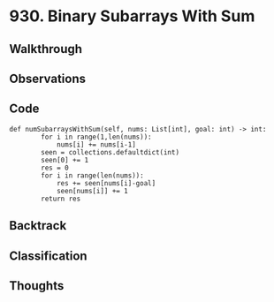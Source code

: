# 930. Binary Subarrays With Sum
## Walkthrough
## Observations
## Code
```
def numSubarraysWithSum(self, nums: List[int], goal: int) -> int:
        for i in range(1,len(nums)):
            nums[i] += nums[i-1]
        seen = collections.defaultdict(int)
        seen[0] += 1
        res = 0
        for i in range(len(nums)):
            res += seen[nums[i]-goal]
            seen[nums[i]] += 1
        return res
```
## Backtrack
## Classification
## Thoughts